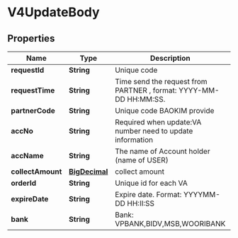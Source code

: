 # V4UpdateBody

## Properties
Name | Type | Description | Notes
------------ | ------------- | ------------- | -------------
**requestId** | **String** | Unique code  |  [optional]
**requestTime** | **String** | Time send the request from PARTNER , format: YYYY-MM-DD HH:MM:SS. |  [optional]
**partnerCode** | **String** | Unique code BAOKIM provide |  [optional]
**accNo** | **String** | Required when update:VA number need to update information |  [optional]
**accName** | **String** | The name of Account holder (name of USER) |  [optional]
**collectAmount** | [**BigDecimal**](BigDecimal.md) | collect amount  |  [optional]
**orderId** | **String** | Unique id for each VA |  [optional]
**expireDate** | **String** | Expire date. Format: YYYYMM-DD HH:II:SS |  [optional]
**bank** | **String** | Bank: VPBANK,BIDV,MSB,WOORIBANK |  [optional]

